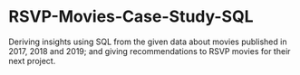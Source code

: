 # RSVP-Movies-Case-Study-SQL
Deriving insights using SQL from the given data about movies published in 2017, 2018 and 2019; and giving recommendations to RSVP movies for their next project.
